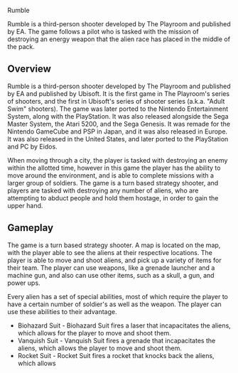 Rumble

Rumble is a third-person shooter developed by The Playroom and published by EA. The game follows a pilot who is tasked with the mission of destroying an energy weapon that the alien race has placed in the middle of the pack.

## Overview

Rumble is a third-person shooter developed by The Playroom and published by EA and published by Ubisoft. It is the first game in The Playroom's series of shooters, and the first in Ubisoft's series of shooter series (a.k.a. "Adult Swim" shooters). The game was later ported to the Nintendo Entertainment System, along with the PlayStation. It was also released alongside the Sega Master System, the Atari 5200, and the Sega Genesis. It was remade for the Nintendo GameCube and PSP in Japan, and it was also released in Europe. It was also released in the United States, and later ported to the PlayStation and PC by Eidos.

When moving through a city, the player is tasked with destroying an enemy within the allotted time, however in this game the player has the ability to move around the environment, and is able to complete missions with a larger group of soldiers. The game is a turn based strategy shooter, and players are tasked with destroying any number of aliens, who are attempting to abduct people and hold them hostage, in order to gain the upper hand.

## Gameplay

The game is a turn based strategy shooter. A map is located on the map, with the player able to see the aliens at their respective locations. The player is able to move and shoot aliens, and pick up a variety of items for their team. The player can use weapons, like a grenade launcher and a machine gun, and also can use other items, such as a skull, a gun, and power ups.

Every alien has a set of special abilities, most of which require the player to have a certain number of soldier's as well as the weapon. The player can use these abilities to their advantage.

*   Biohazard Suit - Biohazard Suit fires a laser that incapacitates the aliens, which allows for the player to move and shoot them.
*   Vanquish Suit - Vanquish Suit fires a grenade that incapacitates the aliens, which allows the player to move and shoot them.
*   Rocket Suit - Rocket Suit fires a rocket that knocks back the aliens, which allows